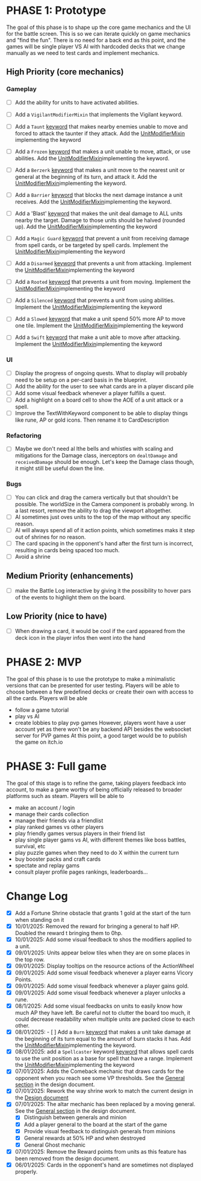 # PHASE 1: Prototype

The goal of this phase is to shape up the core game mechanics and the UI for the battle screen. This is so we can iterate quickly on game mechanics and "find the fun".
There is no need for a back end as this point, and the games will be single player VS AI with hardcoded decks that we change manually as we need to test cards and implement mechanics.

## High Priority (core mechanics)

### Gameplay

- [ ] Add the ability for units to have activated abilities.
- [ ] Add a `VigilantModifierMixin` that implements the Vigilant keyword.
- [ ] Add a `Taunt` [keyword](packages/engine/src/unit/keywords.ts) that makes nearby enemies unable to move and forced to attack the taunter if they attack. Add the [UnitModifierMixin](packages/engine/src/unit/modifier-mixins/unit-modifier-mixin.ts) implementing the keyword
- [ ] Add a `Frozen` [keyword](packages/engine/src/unit/keywords.ts) that makes a unit unable to move, attack, or use abilities. Add the [UnitModifierMixin](packages/engine/src/unit/modifier-mixins/unit-modifier-mixin.ts)implementing the keyword.
- [ ] Add a `Berzerk` [keyword](packages/engine/src/unit/keywords.ts) that makes a unit move to the nearest unit or general at the beginning of its turn, and attack it. Add the [UnitModifierMixin](packages/engine/src/unit/modifier-mixins/unit-modifier-mixin.ts)implementing the keyword.
- [ ] Add a `Barrier` [keyword](packages/engine/src/unit/keywords.ts) that blocks the next damage instance a unit receives. Add the [UnitModifierMixin](packages/engine/src/unit/modifier-mixins/unit-modifier-mixin.ts)implementing the keyword.
- [ ] Add a 'Blast' [keyword](packages/engine/src/unit/keywords.ts) that makes the unit deal damage to ALL units nearby the target. Damage to those units should be halved (rounded up). Add the [UnitModifierMixin](packages/engine/src/unit/modifier-mixins/unit-modifier-mixin.ts)implementing the keyword
- [ ] Add a `Magic Guard` [keyword](packages/engine/src/unit/keywords.ts) that prevent a unit from receiving damage from spell cards, or be targeted by spell cards. Implement the [UnitModifierMixin](packages/engine/src/unit/modifier-mixins/unit-modifier-mixin.ts)implementing the keyword
- [ ] Add a `Disarmed` [keyword](packages/engine/src/unit/keywords.ts) that prevents a unit from attacking. Implement the [UnitModifierMixin](packages/engine/src/unit/modifier-mixins/unit-modifier-mixin.ts)implementing the keyword
- [ ] Add a `Rooted` [keyword](packages/engine/src/unit/keywords.ts) that prevents a unit from moving. Implement the [UnitModifierMixin](packages/engine/src/unit/modifier-mixins/unit-modifier-mixin.ts)implementing the keyword
- [ ] Add a `Silenced` [keyword](packages/engine/src/unit/keywords.ts) that prevents a unit from using abilities. Implement the [UnitModifierMixin](packages/engine/src/unit/modifier-mixins/unit-modifier-mixin.ts)implementing the keyword
- [ ] Add a `Slowed` [keyword](packages/engine/src/unit/keywords.ts) that make a unit spend 50% more AP to move one tile. Implement the [UnitModifierMixin](packages/engine/src/unit/modifier-mixins/unit-modifier-mixin.ts)implementing the keyword
- [ ] Add a `Swift` [keyword](packages/engine/src/unit/keywords.ts) that make a unit able to move after attacking. Implement the [UnitModifierMixin](packages/engine/src/unit/modifier-mixins/unit-modifier-mixin.ts)implementing the keyword


### UI

- [ ] Display the progress of ongoing quests. What to display will probably need to be setup on a per-card basis in the blueprint.
- [ ] Add the ability for the user to see what cards are in a player discard pile
- [ ] Add some visual feedback whenever a player fulfills a quest.
- [ ] Add a highlight on a board cell to show the AOE of a unit attack or a spell.
- [ ] Improve the TextWithKeyword component to be able to display things like rune, AP or gold icons. Then rename it to CardDescription

### Refactoring

- [ ] Maybe we don't need al lthe bells and whistles with scaling and mitigations for the Damage class, inerceptors on `dealtDamage` and `receivedDamage` should be enough. Let's keep the Damage class though, it might still be useful down the line.

### Bugs

- [ ] You can click and drag the camera vertically but that shouldn't be possible. The worldSize in the Camera component is probably wrong. In a last resort, remove the ability to drag the viewport altogether.
- [ ] AI sometimes just oves units to the top of the map without any specific reason.
- [ ] AI will always spend all of it action points, which sometimes maks it step out of shrines for no reason.
- [ ] The card spacing in the opponent's hand after the first turn is incorrect, resulting in cards being spaced too much.
- [ ] Avoid a shrine

## Medium Priority (enhancements)

- [ ] make the Battle Log interactive by giving it the possibility to hover pars of the events to highlight them on the board.

## Low Priority (nice to have)

- [ ] When drawing a card, it would be cool if the card appeared from the deck icon in the player infos then went into the hand


# PHASE 2: MVP

The goal of this phase is to use the prototype to make a minimalistic versions that can be presented for user testing.
Players will be able to choose between a few predefined decks or create their own with access to all the cards.
Players will be able 
- follow a game tutorial
- play vs AI 
- create lobbies to play pvp games
However, players wont have a user account yet as there won't be any backend API besides the websocket server for PVP games
At this point, a good target would be to publish the game on itch.io

# PHASE 3: Full game

The goal of this stage is to refine the game, taking players feedback into account, to make a game worthy of being officially released to broader platforms such as steam.
Players will be able to
- make an account / login
- manage their cards collection
- manage their friends via a friendlist
- play ranked games vs other players
- play friendly games versus players in their friend list
- play single player gams vs AI, with different themes like boss battles, survival, etc
- play puzzle games when they need to do X within the current turn
- buy booster packs and craft cards
- spectate and replay gams
- consult player profile pages rankings, leaderboards...

# Change Log

- [x] Add a Fortune Shrine obstacle that grants 1 gold at the start of the turn when standing on it
- [x] 10/01/2025: Removed the reward for bringing a general to half HP. Doubled the reward t bringing them to 0hp.
- [x] 10/01/2025: Add some visual feedback to shos the modifiers applied to a unit.
- [x] 09/01/2025: Units appear below tiles when they are on some places in the top row.
- [x] 09/01/2025: Display tooltips on the resource actions of the ActionWheel
- [x] 09/01/2025: Add some visual feedback whenever a player earns Vicory Points.
- [x] 09/01/2025: Add some visual feedback whenever a player gains gold.
- [x] 09/01/2025: Add some visual feedback whenever a player unlocks a rune.
- [x] 08/1/2025: Add some visual feedbacks on units to easily know how much AP they have left. Be careful not to clutter the board too much, it could decrease readability when multiple units are packed close to each other.
- [x] 08/01/2025: - [ ] Add a `Burn` [keyword](packages/engine/src/unit/keywords.ts) that makes a unit take damage at the beginning of its turn equal to the amount of burn stacks it has. Add the [UnitModifierMixin](packages/engine/src/unit/modifier-mixins/unit-modifier-mixin.ts)implementing the keyword.
- [x] 08/01/2025: add a `Spellcaster` keyword [keyword](packages/engine/src/unit/keywords.ts) that allows spell cards to use the unit position as a base for spell that have a range. Implement the [UnitModifierMixin](packages/engine/src/unit/modifier-mixins/unit-modifier-mixin.ts)implementing the keyword
- [x] 07/01/2025: Adds the Comeback mechanic that draws cards for the opponent when you reach see some VP thresholds. See the [General section](docs/DESIGN_DOCUMENT.md#comeback-mechanic) in the design document.
- [x] 07/01/2025: Rework the way shrine work to match the current design in the [Design document](docs/DESIGN_DOCUMENT.md#shrines)
- [x] 07/01/2025: The altar mechanic has been replaced by a moving general. See the [General section](docs/DESIGN_DOCUMENT.md#generals) in the design document.
  - [x] Distinguish between generals and minion
  - [x] Add a player general to the board at the start of the game
  - [x] Provide visual feedback to distinguish generals from minions 
  - [x] General rewards at 50% HP and when destroyed
  - [x] General Ghost mechanic
- [X] 07/01/2025: Remove the Reward points from units as this feature has been removed from the design document.
- [x] 06/01/2025: Cards in the opponent's hand are sometimes not displayed properly.